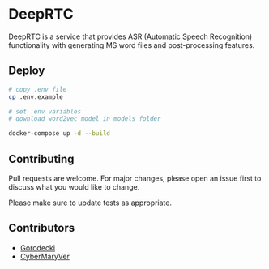 # DeepRTC

DeepRTC is a service that provides ASR (Automatic Speech Recognition) functionality with generating MS word files and post-processing features.

## Deploy

```bash
# copy .env file
cp .env.example

# set .env variables
# download word2vec model in models folder

docker-compose up -d --build
```

## Contributing
Pull requests are welcome. For major changes, please open an issue first to discuss what you would like to change.

Please make sure to update tests as appropriate.

## Contributors

- [Gorodecki](https://github.com/Gorodecki)
- [CyberMaryVer](https://github.com/CyberMaryVer)
